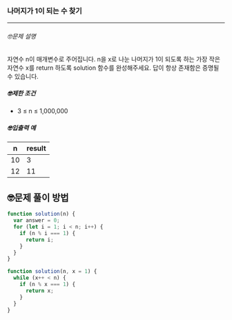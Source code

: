 ### 나머지가 1이 되는 수 찾기

---

###### 🤓문제 설명

자연수 n이 매개변수로 주어집니다. n을 x로 나눈 나머지가 1이 되도록 하는 가장 작은 자연수 x를 return 하도록 solution 함수를 완성해주세요. 답이 항상 존재함은 증명될 수 있습니다.

##### 🤓제한 조건

- 3 ≤ n ≤ 1,000,000

##### 🤓입출력 예

| n   | result |
| --- | ------ |
| 10  | 3      |
| 12  | 11     |

## 🤓문제 풀이 방법

```javascript
function solution(n) {
  var answer = 0;
  for (let i = 1; i < n; i++) {
    if (n % i === 1) {
      return i;
    }
  }
}
```

```javascript
function solution(n, x = 1) {
  while (x++ < n) {
    if (n % x === 1) {
      return x;
    }
  }
}
```
